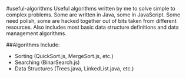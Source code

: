 #useful-algorithms
Useful algorithms written by me to solve simple to complex problems. Some are written in Java, some in JavaScript. Some need polish, some are hacked together out of bits taken from different resources. Also includes most basic data structure definitions and data management algorithms.

##Algorithms Include:
  * Sorting (QuickSort.js, MergeSort.js, etc.)
  * Searching (BinarSearch.js)
  * Data Structures (Trees.java, LinkedList.java, etc.)
